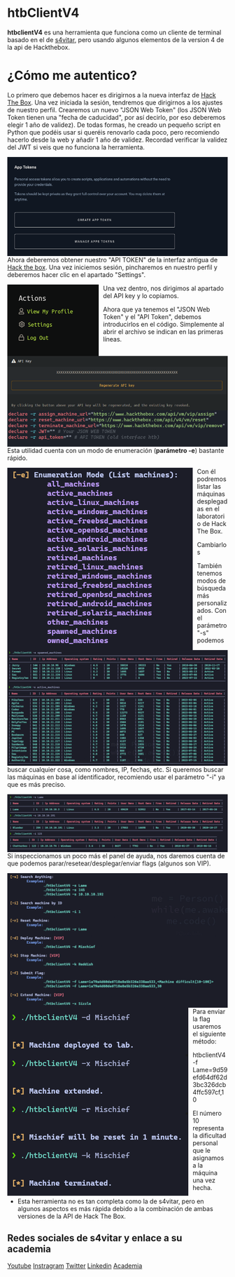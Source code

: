 # htbClientV4

**htbclientV4** es una herramienta que funciona como un cliente de terminal basado en el de [s4vitar](https://github.com/s4vitar), pero usando algunos elementos de la version 4 de la api de Hackthebox.

¿Cómo me autentico?
======
Lo primero que debemos hacer es dirigirnos a la nueva interfaz de [Hack The Box](https://www.hackthebox.com). Una vez iniciada la sesión, tendremos que dirigirnos a los ajustes de nuestro perfil. Crearemos un nuevo "JSON Web Token" (los JSON Web Token tienen una "fecha de caducidad", por así decirlo, por eso deberemos elegir 1 año de validez). De todas formas, he creado un pequeño script en Python que podéis usar si queréis renovarlo cada poco, pero recomiendo hacerlo desde la web y añadir 1 año de validez. Recordad verificar la validez del JWT si veis que no funciona la herramienta.

<p align="center">
<img src="Images/get_jwt.png"
        alt="First"
        style="float: left; margin-right: 10px;" />
</p>


Ahora deberemos obtener nuestro "API TOKEN" de la interfaz antigua de [Hack the box](https://hackthebox.eu/login). Una vez iniciemos sesión, pincharemos en nuestro perfil y deberemos hacer clic en el apartado "Settings".

<p align="center">
<img src="Images/localizar_settings.png"
        alt="Second"
        style="float: left; margin-right: 10px;" />
</p>

Una vez dentro, nos dirigimos al apartado del API key y lo copiamos.

<p align="center">
<img src="Images/get_api_key.png"
        alt="Third"
        style="float: left; margin-right: 10px;" />
</p>

Ahora que ya tenemos el "JSON Web Token" y el "API Token", debemos introducirlos en el código. Simplemente al abrir el archivo se indican en las primeras líneas.

<p align="center">
<img src="Images/authentication_into_the_code.png"
        alt="Fourth"
        style="float: left; margin-right: 10px;" />
</p>

Esta utilidad cuenta con un modo de enumeración (**parámetro -e**) bastante rápido.

<p align="center">
<img src="Images/enumeration_mode_panel.png"
        alt="Fifth"
        style="float: left; margin-right: 10px;" />
</p>

Con él podremos listar las máquinas desplegadas en el laboratorio de Hack The Box.

<p align="center">
<img src="Images/spawned_machines_file.png"
        alt="6"
        style="float: left; margin-right: 10px;" />
</p>

Cambiarlos
<p align="center">
<img src="Images/active_machines_file.png"
        alt="7"
        style="float: left; margin-right: 10px;" />
</p>

También tenemos modos de búsqueda más personalizados. Con el parámetro "-s" podemos buscar cualquier cosa, como nombres, IP, fechas, etc. Si queremos buscar las máquinas en base al identificador, recomiendo usar el parámetro "-i" ya que es más preciso.
<p align="center">
<img src="Images/search_machines_file.png"
        alt="8"
        style="float: left; margin-right: 10px;" />
</p>

Si inspeccionamos un poco más el panel de ayuda, nos daremos cuenta de que podemos parar/resetear/desplegar/enviar flags (algunos son VIP).

<p align="center">
<img src="Images/help_panel_spawned_machines.png"
        alt="9"
        style="float: left; margin-right: 10px;" />
</p>

<p align="center">
<img src="Images/control_machines_file.png"
        alt="9"
        style="float: left; margin-right: 10px;" />
</p>

Para enviar la flag usaremos el siguiente método:

* htbclientV4 -f Lame=9d59efd64df62d3bc326dcb4ffc597cf,10

* El número 10 representa la dificultad personal que le asignamos a la máquina una vez hecha.

* Esta herramienta no es tan completa como la de s4vitar, pero en algunos aspectos es más rápida debido a la combinación de ambas versiones de la API de Hack The Box.

## Redes sociales de s4vitar y enlace a su academia
[Youtube](https://www.youtube.com/s4vitar)
[Instragram](https://www.instagram.com/s4vitarx/)
[Twitter](https://twitter.com/S4vitar)
[Linkedin](https://es.linkedin.com/in/s4vitar)
[Academia](https://hack4u.io/)

